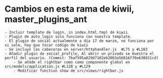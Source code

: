 # Cambios en esta rama de kiwii, master_plugins_ant

    - Incluir template de login, in index.html.tmpl de kiwii
    - Plugin de auto_login solo funciona con nuestra template.
    - El plugin de social actualmente a día 17 de marzo, no funciona por si solo, hay que tocar código de kiwii
    - Se incluyó las cabeceras en server/httphandler.js  #L75 y #L183
    - Añadir plugin de social_profile, Al abrir un privado se muestra el perfil del usuario. (Commit: 7baf595a029d7102e62003a56816f70e638831cd)  
        - Se añáde el rightbar como como componente global en src/models/application.js #L128 y #L129
        - Modificar function show de src/views/rightbar.js 
